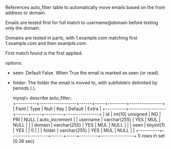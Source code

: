 References auto_filter table to automatically move emails based on the from address or domain.

Emails are tested first for full match to username@domain before testing only the domain.

Domains are tested in parts, with 1.example.com matching first 1.example.com and then example.com.

First match found is the first applied.

options:

* seen: Default False. When True the email is marked as seen (or read).
* folder: The folder the email is moved to, with subfolders delimited by periods (.).



    mysql> describe auto_filter;   
    +----------+------------------+------+-----+---------+----------------+
    | Field    | Type             | Null | Key | Default | Extra          |
    +----------+------------------+------+-----+---------+----------------+
    | id       | int(10) unsigned | NO   | PRI | NULL    | auto_increment |
    | username | varchar(255)     | YES  | MUL | NULL    |                |
    | domain   | varchar(255)     | YES  | MUL | NULL    |                |
    | seen     | tinyint(1)       | YES  |     | 0       |                |
    | folder   | varchar(255)     | YES  | MUL | NULL    |                |
    +----------+------------------+------+-----+---------+----------------+
    5 rows in set (0.26 sec)
